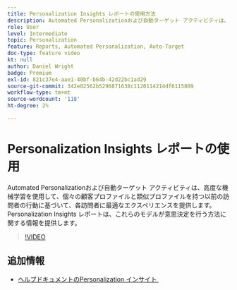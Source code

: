 ```yaml
---
title: Personalization Insights レポートの使用方法
description: Automated Personalizationおよび自動ターゲット アクティビティは、高度な機械学習を使用して、個々の顧客プロファイルと類似プロファイルを持つ以前の訪問者の行動に基づいて、各訪問者に最適なエクスペリエンスを提供します。 Personalization Insights レポートは、これらのモデルが意思決定を行う方法に関する情報を提供します。
role: User
level: Intermediate
topic: Personalization
feature: Reports, Automated Personalization, Auto-Target
doc-type: feature video
kt: null
author: Daniel Wright
badge: Premium
exl-id: 821c37e4-aae1-40bf-b64b-42d22bc1ad29
source-git-commit: 342e02562b5296871638c1120114214df6115809
workflow-type: tm+mt
source-wordcount: '118'
ht-degree: 2%

---
```


# Personalization Insights レポートの使用

Automated Personalizationおよび自動ターゲット アクティビティは、高度な機械学習を使用して、個々の顧客プロファイルと類似プロファイルを持つ以前の訪問者の行動に基づいて、各訪問者に最適なエクスペリエンスを提供します。 Personalization Insights レポートは、これらのモデルが意思決定を行う方法に関する情報を提供します。

>[!VIDEO](https://video.tv.adobe.com/v/328271/?quality=12&captions=jpn)

## 追加情報

* [&#x200B; ヘルプドキュメントのPersonalization インサイト &#x200B;](https://experienceleague.adobe.com/docs/target/using/reports/insights/personalization-insights-reports.html?lang=ja)
